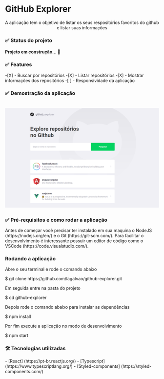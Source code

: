 # GitHub Explorer
<p align="center">A aplicação tem o objetivo de listar os seus respositórios favoritos do github e listar suas informações</p>

<h3>✅ Status do projeto</h3>
<h4>Projeto em construção... 🧱</h4>

<h3>✅ Features</h3>
-[X] - Buscar por repositórios
-[X] - Listar repositórios
-[X] - Mostrar informações dos repositórios
-[ ] - Responsividade da aplicação

<h3>✅ Demostração da aplicação</h3>
<h1 align="center">
  <img alt="Github Explorer" src="./src/assets/app.png" />
</h1>

<h3>✅ Pré-requisitos e como rodar a aplicação</h3>
<p>Antes de começar você precisar ter instalado em sua maquina o NodeJS (https://nodejs.org/en/) e o Git (https://git-scm.com/).
Para facilitar o desenvolvimento é interessante possuir um editor de código como o VSCode (https://code.visualstudio.com/).</p>

### Rodando a aplicação
<p>Abre o seu terminal e rode o comando abaixo</p>
$ git clone https://github.com/lagalvao/github-explorer.git

<p>Em seguida entre na pasta do projeto</p>
$ cd github-explorer

<p>Depois rode o comando abaixo para instalar as dependências</p>
$ npm install

<p>Por fim execute a aplicação no modo de desenvolvimento</p>
$ npm start

<h3>🛠 Tecnologias utilizadas</h3>
- [React] (https://pt-br.reactjs.org/)
- [Typescript] (https://www.typescriptlang.org/)
- [Styled-components] (https://styled-components.com/)
